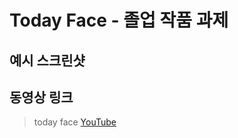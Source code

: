 # Today Face - 졸업 작품 과제
## 예시 스크린샷

## 동영상 링크
> today face
[YouTube](https://www.youtube.com/watch?v=n3lXkjVk9I4&list=LLH8T6YlGhUaTF0VGBQkJnbA&index=2&t=45s)
